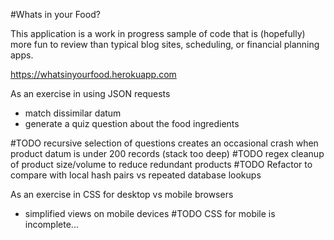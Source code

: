 #Whats in your Food?

This application is a work in progress sample of code that is (hopefully) more fun to review than typical blog sites, scheduling, or financial planning apps.

https://whatsinyourfood.herokuapp.com


As an exercise in using JSON requests
- match dissimilar datum
- generate a quiz question about the food ingredients

#TODO recursive selection of questions creates an occasional crash when product datum is under 200 records (stack too deep)
#TODO regex cleanup of product size/volume to reduce redundant products
#TODO Refactor to compare with local hash pairs vs repeated database lookups

As an exercise in CSS for desktop vs mobile browsers
- simplified views on mobile devices
#TODO CSS for mobile is incomplete...
